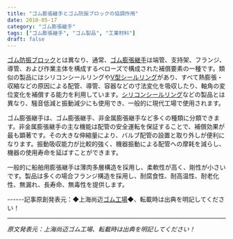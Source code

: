 ```yaml
---
title: "ゴム膨張継手とゴム防振ブロックの協調作用"
date: 2010-05-17
category: "ゴム膨張継手"
tags: ["ゴム膨張継手", "ゴム製品", "工業材料"]
draft: false
---
```


[ゴム防振ブロック](http://www.smpolymer.com/)とは異なり、通常、[ゴム膨張継手](http://www.smpolymer.com/xiangjiaopengzhangjie/)は端管、支持架、フランジ、導管、および作業主体を構成するベローズで構成された補償要素の一種です。類似の製品にはシリコンシールリングや[V型シールリング](http://www.smpolymer.com/)があり、すべて熱膨張・収縮などの原因による配管、導管、容器などの寸法変化を吸収したり、軸角の変位変化を補償する能力を利用しています。[シリコンシールリング](http://www.smpolymer.com/)などの製品とは異なり、騒音低減と振動減少にも使用でき、一般的に現代工場で使用されます。

ゴム膨張継手は、ゴム膨張継手、非金属膨張継手など多くの種類に分類できます。非金属膨張継手の主な機能は配管の安全運転を保証することで、補償効果が最も顕著です。その大きな伸縮量により、バルブ配管の設置と取り外しが便利になります。振動吸収能力が比較的強く、機器振動による配管への摩耗を減らし、機器の使用寿命を延ばすことができます。

一般的に船舶用膨張継手は薄肉多層構造を採用し、柔軟性が高く、剛性が小さいです。製品は多くの場合フランジ構造を採用し、耐腐食性、耐高温性、耐老化性、無漏れ、長寿命、無毒性を提供します。

------記事原創発表元：◆上海尚迈[ゴム工場](http://www.smpolymer.com/)◆、転載時は出典を明記してください！

---

*原文発表元：上海尚迈ゴム工場、転載時は出典を明記してください！*